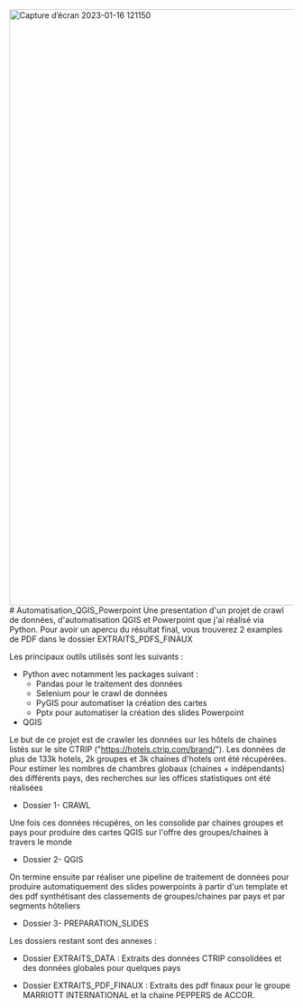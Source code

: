 <img width="1055" alt="Capture d’écran 2023-01-16 121150" src="https://user-images.githubusercontent.com/72470212/212664943-3fde81f4-0333-49e5-b55a-665ca430fad3.png">
# Automatisation_QGIS_Powerpoint
Une presentation d'un projet de crawl de données, d'automatisation QGIS et Powerpoint
que j'ai réalisé via Python. Pour avoir un apercu du résultat final, vous trouverez 2
examples de PDF dans le dossier EXTRAITS_PDFS_FINAUX

Les principaux outils utilisés sont les suivants :
- Python avec notamment les packages suivant :
    - Pandas pour le traitement des données
    - Selenium pour le crawl de données 
    - PyGIS pour automatiser la création des cartes
    - Pptx pour automatiser la création des slides Powerpoint
- QGIS

Le but de ce projet est de crawler les données sur les hôtels de chaines listés 
sur le site CTRIP ("https://hotels.ctrip.com/brand/"). Les données de plus de 133k
hotels, 2k groupes et 3k chaines d'hotels ont été récupérées. Pour estimer les nombres 
de chambres globaux (chaines + indépendants) des différents pays, des recherches 
sur les offices statistiques ont été réalisées
- Dossier 1- CRAWL

Une fois ces données récupéres, on les consolide par chaines groupes et pays pour
produire des cartes QGIS sur l'offre des groupes/chaines à travers le monde
- Dossier 2- QGIS

On termine ensuite par réaliser une pipeline de traitement de données pour 
produire automatiquement des slides powerpoints à partir d'un template
et des pdf synthétisant des classements de groupes/chaines par pays et
par segments hôteliers
- Dossier 3- PREPARATION_SLIDES



Les dossiers restant sont des annexes :
- Dossier EXTRAITS_DATA : Extraits des données CTRIP consolidées et des 
données globales pour quelques pays

- Dossier EXTRAITS_PDF_FINAUX : Extraits des pdf finaux pour le groupe
MARRIOTT INTERNATIONAL et la chaine PEPPERS de ACCOR.

